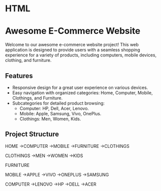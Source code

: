 # HTML
# Awesome E-Commerce Website

Welcome to our awesome e-commerce website project! This web application is designed to provide users with a seamless shopping experience for a variety of products, including computers, mobile devices, clothing, and furniture.

## Features
- Responsive design for a great user experience on various devices.
- Easy navigation with organized categories: Home, Computer, Mobile, Clothings, and Furniture.
- Subcategories for detailed product browsing: 
  - Computer: HP, Dell, Acer, Lenovo.
  - Mobile: Apple, Samsung, Vivo, OnePlus.
  - Clothings: Men, Women, Kids.

## Project Structure
HOME
->COMPUTER
->MOBILE
->FURNITURE
->CLOTHINGS

CLOTHINGS
->MEN
->WOMEN
->KIDS

FURNITURE

MOBILE
->APPLE
->VIVO
->ONEPLUS
->SAMSUNG

COMPUTER
->LENOVO
->HP
->DELL
->ACER
